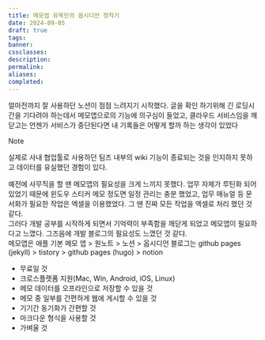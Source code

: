 ```yaml
---
title: 메모앱 유목민의 옵시디언 정착기
date: 2024-09-05
draft: true
tags:
banner:
cssclasses:
description:
permalink:
aliases:
completed:
---
```

얼마전까지 잘 사용하던 노션이 점점 느려지기 시작했다. 글을 확인 하기위해 긴 로딩시간을 기다려야 하는데서 메모앱으로의 기능에 의구심이 들었고, 클라우드 서비스임을 깨닫고는 언젠가 서비스가 중단된다면 내 기록들은 어떻게 할까 하는 생각이 있었다


> [!Note]
> 실제로 사내 협업툴로 사용하던 팀즈 내부의 wiki 기능이 종료되는 것을 인지하지 못하고 데이터를 유실했던 경험이 있다.  
> 


예전에 사무직을 할 땐 메모앱의 필요성을 크게 느끼지 못했다. 업무 자체가 루틴화 되어있었기 때문에 윈도우 스티커 메모 정도면 일정 관리는 충분 했었고, 업무 매뉴얼 등 문서화가 필요한 작업은 엑셀을 이용했었다. 그 땐 진짜 모든 작업을 엑셀로 처리 했던 것 같다.  
그러다 개발 공부를 시작하게 되면서 기억력이 부족함을 깨닫게 되었고 메모앱이 필요하다고 느꼈다. 그즈음에 개발 블로그의 필요성도 느꼈던 것 같다.  
메모앱은 애플 
기본 메모 앱 > 원노트 > 노션 > 옵시디언
블로그는
github pages (jekyll) > tistory > github pages (hugo) > notion

- 무료일 것
- 크로스플랫폼 지원(Mac, Win, Android, iOS, Linux)
- 메모 데이터를 오프라인으로 저장할 수 있을 것
- 메모 중 일부를 간편하게 웹에 게시할 수 있을 것
- 기기간 동기화가 간편할 것
- 마크다운 형식을 사용할 것
- 가벼울 것
